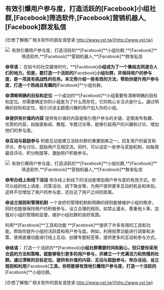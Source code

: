 ## **有效引爆用户参与度，打造活跃的**[Facebook]**小组社群,**[Facebook]**筛选软件,**[Facebook]**营销机器人,**[Facebook]**群发私信**

[😍想了解推广相关软件的朋友请登录 http://www.vst.tw](http://www.vst.tw)

 <center><img src="https://vst.tw/MP4/tuiguang/png/0.png" alt="有效引爆用户参与度，打造活跃的**[Facebook]**小组社群,**[Facebook]**筛选软件,**[Facebook]**营销机器人,**[Facebook]**群发私信"></center>

**😄导语：**
在如今的社交媒体时代，**[Facebook]**小组成为了一个集结志同道合人们的地方。但是，要打造一个活跃的**[Facebook]**小组社群，并保持用户的参与度，是一项具有挑战性的任务。本文将介绍一些有效的方法，帮助你提升用户参与度，打造一个热闹且有趣的**[Facebook]**小组社群。

**😄清晰明确的目标和定位**
一个成功的**[Facebook]**小组需要有清晰明确的目标和定位。你需要确定你的小组是为了什么而存在，它的核心关注点是什么。通过明确的目标和定位，吸引对该主题感兴趣的用户加入你的小组。

**😄提供有价值的内容**
提供有价值的内容是吸引用户参与的关键。定期发布有趣、优质的内容，如独家新闻、教程、专题讨论等，能够引起用户的兴趣和讨论，增加他们的参与度。

**😄互动与鼓励参与**
积极互动是建立活跃社群的重要因素之一。回复用户的留言和评论，参与讨论，鼓励用户互相交流。同时，可以设定一些参与奖励机制，如每周最佳评论、积分制度等，激励用户积极参与。

 <center><img src="https://vst.tw/MP4/tuiguang/png/1.png" alt="有效引爆用户参与度，打造活跃的**[Facebook]**小组社群,**[Facebook]**筛选软件,**[Facebook]**营销机器人,**[Facebook]**群发私信"></center>

**😄举办线上和线下活动**
举办线上和线下的活动是增加用户参与度的有效方式。你可以组织线上讲座、问答活动、线下聚会等，为用户提供更多互动的机会和体验。这样不仅增加了用户的参与度，还拉近了用户之间的距离。

**😄设立规则和管理机制**
一个良好的管理机制和明确的规则能够维护小组的秩序，同时也能够保持用户的积极参与。设立合理的规则，如禁止灌水、尊重他人等，加强对小组的管理和监督，维护小组社群的良好氛围。

利用**[Facebook]**工具和功能
**[Facebook]**提供了许多有用的工具和功能，帮助你提升小组的活跃度和用户参与度。例如，利用投票功能进行调查和决策、使用直播功能进行线上互动、创建专题标签等，提供更多的互动和参与方式。

**😄结语：**
打造一个活跃的**[Facebook]**小组社群需要时间和耐心，但只要你采用合适的方法和策略，就能够吸引更多的用户参与，并建立一个充满活力和热情的社群。通过清晰的目标定位、提供有价值的内容、互动与鼓励参与、举办活动、设立规则和利用**[Facebook]**工具，你将能够有效地引爆用户参与度，打造一个活跃的**[Facebook]**小组社群。

[😍想了解推广相关软件的朋友请登录 http://www.vst.tw](http://www.vst.tw)



